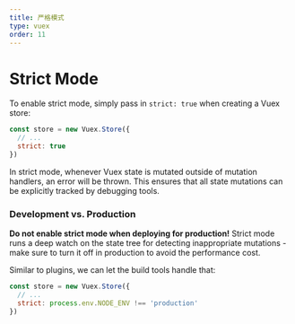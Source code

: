 ```yaml
---
title: 严格模式
type: vuex
order: 11
---
```


# Strict Mode

To enable strict mode, simply pass in `strict: true` when creating a Vuex store:

``` js
const store = new Vuex.Store({
  // ...
  strict: true
})
```

In strict mode, whenever Vuex state is mutated outside of mutation handlers, an error will be thrown. This ensures that all state mutations can be explicitly tracked by debugging tools.

### Development vs. Production

**Do not enable strict mode when deploying for production!** Strict mode runs a deep watch on the state tree for detecting inappropriate mutations - make sure to turn it off in production to avoid the performance cost.

Similar to plugins, we can let the build tools handle that:

``` js
const store = new Vuex.Store({
  // ...
  strict: process.env.NODE_ENV !== 'production'
})
```
